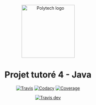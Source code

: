 <p align="center">
    <img alt="Polytech logo" src="http://www.tedxtours.com/wp-content/uploads/2014/11/PolytechTours.jpg" height="175"/>
</p>
<h1 align="center">Projet tutoré 4 - Java</h1>
<p align="center">
    <a alt="Travis" href="https://travis-ci.com/MrCraftCod/DI3---Projet4/"><img alt="Travis" src="https://travis-ci.com/MrCraftCod/DI3---Projet4.svg?token=s5BJCJ6gyoT4Yw4fxy1J&branch=master" /></a>
    <a alt="Codacy" href="https://www.codacy.com/app/MrCraftCod/DI3---Projet4/"><img alt="Codacy" src="https://api.codacy.com/project/badge/Grade/eba347bc6626430f85d42cd171c4d51b" /></a>
    <a alt="Coverage" href="https://www.codacy.com/app/MrCraftCod/DI3---Projet4/"><img alt="Coverage" src="https://api.codacy.com/project/badge/Coverage/eba347bc6626430f85d42cd171c4d51b"/></a>
</p>
<p align="center">
	<a alt="Travis dev" href="https://travis-ci.com/MrCraftCod/DI3---Projet4/"><img alt="Travis dev" src="https://travis-ci.com/MrCraftCod/DI3---Projet4.svg?token=s5BJCJ6gyoT4Yw4fxy1J&branch=work" /></a>
</p>